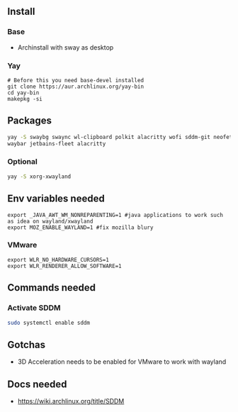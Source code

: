 ## Install

### Base

- Archinstall with sway as desktop

### Yay

```
# Before this you need base-devel installed
git clone https://aur.archlinux.org/yay-bin
cd yay-bin
makepkg -si
```

## Packages

``` bash
yay -S swaybg swaync wl-clipboard polkit alacritty wofi sddm-git neofetch thunar \
waybar jetbains-fleet alacritty
```

### Optional

``` bash
yay -S xorg-xwayland
```

## Env variables needed

```
export _JAVA_AWT_WM_NONREPARENTING=1 #java applications to work such as idea on wayland/xwayland
export MOZ_ENABLE_WAYLAND=1 #fix mozilla blury
```

### VMware

```
export WLR_NO_HARDWARE_CURSORS=1
export WLR_RENDERER_ALLOW_SOFTWARE=1
```

## Commands needed

### Activate SDDM
``` bash
sudo systemctl enable sddm
```

## Gotchas

- 3D Acceleration needs to be enabled for VMware to work with wayland

## Docs needed

- https://wiki.archlinux.org/title/SDDM
